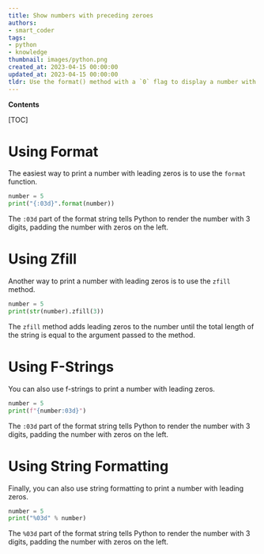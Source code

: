 ```yaml
---
title: Show numbers with preceding zeroes
authors:
- smart_coder
tags:
- python
- knowledge
thumbnail: images/python.png
created_at: 2023-04-15 00:00:00
updated_at: 2023-04-15 00:00:00
tldr: Use the format() method with a `0` flag to display a number with leading zeros.
---
```


**Contents**

[TOC]

# Using Format

The easiest way to print a number with leading zeros is to use the `format` function.

```python
number = 5
print("{:03d}".format(number))
```

The `:03d` part of the format string tells Python to render the number with 3 digits, padding the number with zeros on the left.

# Using Zfill

Another way to print a number with leading zeros is to use the `zfill` method.

```python
number = 5
print(str(number).zfill(3))
```

The `zfill` method adds leading zeros to the number until the total length of the string is equal to the argument passed to the method.

# Using F-Strings

You can also use f-strings to print a number with leading zeros.

```python
number = 5
print(f"{number:03d}")
```

The `:03d` part of the format string tells Python to render the number with 3 digits, padding the number with zeros on the left.

# Using String Formatting

Finally, you can also use string formatting to print a number with leading zeros.

```python
number = 5
print("%03d" % number)
```

The `%03d` part of the format string tells Python to render the number with 3 digits, padding the number with zeros on the left.
